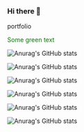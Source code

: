 ### Hi there 👋
portfolio






<span style="color: green"> Some green text </span>











![Anurag's GitHub stats](https://github-readme-stats.vercel.app/api?username=sahashemip&show_icons=true&theme=dark)

![Anurag's GitHub stats](https://github-readme-stats.vercel.app/api?username=sahashemip&show_icons=true&theme=radical)


![Anurag's GitHub stats](https://github-readme-stats.vercel.app/api?username=sahashemip&show_icons=true&theme=merko)


![Anurag's GitHub stats](https://github-readme-stats.vercel.app/api?username=sahashemip&show_icons=true&theme=tokyonight)


![Anurag's GitHub stats](https://github-readme-stats.vercel.app/api?username=sahashemip&show_icons=true&theme=onedark)


![Anurag's GitHub stats](https://github-readme-stats.vercel.app/api?username=sahashemip&show_icons=true&theme=cobalt)
